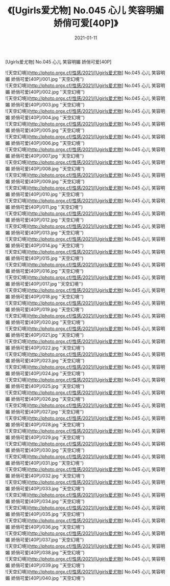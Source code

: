﻿---
layout: post
title:  《[Ugirls爱尤物] No.045 心儿 笑容明媚 娇俏可爱[40P]》
date:   2021-01-11
img: http://photo.orgx.cf/性感/2021/[Ugirls爱尤物] No.045 心儿 笑容明媚 娇俏可爱[40P]/000.jpg
tags: [美女, 性感, 泳衣]
---

[Ugirls爱尤物] No.045 心儿 笑容明媚 娇俏可爱[40P]



![天空幻境](http://photo.orgx.cf/性感/2021/[Ugirls爱尤物] No.045 心儿 笑容明媚 娇俏可爱[40P]/001.jpg ''天空幻境'') <br>
![天空幻境](http://photo.orgx.cf/性感/2021/[Ugirls爱尤物] No.045 心儿 笑容明媚 娇俏可爱[40P]/002.jpg ''天空幻境'') <br>
![天空幻境](http://photo.orgx.cf/性感/2021/[Ugirls爱尤物] No.045 心儿 笑容明媚 娇俏可爱[40P]/003.jpg ''天空幻境'') <br>
![天空幻境](http://photo.orgx.cf/性感/2021/[Ugirls爱尤物] No.045 心儿 笑容明媚 娇俏可爱[40P]/004.jpg ''天空幻境'') <br>
![天空幻境](http://photo.orgx.cf/性感/2021/[Ugirls爱尤物] No.045 心儿 笑容明媚 娇俏可爱[40P]/005.jpg ''天空幻境'') <br>
![天空幻境](http://photo.orgx.cf/性感/2021/[Ugirls爱尤物] No.045 心儿 笑容明媚 娇俏可爱[40P]/006.jpg ''天空幻境'') <br>
![天空幻境](http://photo.orgx.cf/性感/2021/[Ugirls爱尤物] No.045 心儿 笑容明媚 娇俏可爱[40P]/007.jpg ''天空幻境'') <br>
![天空幻境](http://photo.orgx.cf/性感/2021/[Ugirls爱尤物] No.045 心儿 笑容明媚 娇俏可爱[40P]/008.jpg ''天空幻境'') <br>
![天空幻境](http://photo.orgx.cf/性感/2021/[Ugirls爱尤物] No.045 心儿 笑容明媚 娇俏可爱[40P]/009.jpg ''天空幻境'') <br>
![天空幻境](http://photo.orgx.cf/性感/2021/[Ugirls爱尤物] No.045 心儿 笑容明媚 娇俏可爱[40P]/010.jpg ''天空幻境'') <br>
![天空幻境](http://photo.orgx.cf/性感/2021/[Ugirls爱尤物] No.045 心儿 笑容明媚 娇俏可爱[40P]/011.jpg ''天空幻境'') <br>
![天空幻境](http://photo.orgx.cf/性感/2021/[Ugirls爱尤物] No.045 心儿 笑容明媚 娇俏可爱[40P]/012.jpg ''天空幻境'') <br>
![天空幻境](http://photo.orgx.cf/性感/2021/[Ugirls爱尤物] No.045 心儿 笑容明媚 娇俏可爱[40P]/013.jpg ''天空幻境'') <br>
![天空幻境](http://photo.orgx.cf/性感/2021/[Ugirls爱尤物] No.045 心儿 笑容明媚 娇俏可爱[40P]/014.jpg ''天空幻境'') <br>
![天空幻境](http://photo.orgx.cf/性感/2021/[Ugirls爱尤物] No.045 心儿 笑容明媚 娇俏可爱[40P]/015.jpg ''天空幻境'') <br>
![天空幻境](http://photo.orgx.cf/性感/2021/[Ugirls爱尤物] No.045 心儿 笑容明媚 娇俏可爱[40P]/016.jpg ''天空幻境'') <br>
![天空幻境](http://photo.orgx.cf/性感/2021/[Ugirls爱尤物] No.045 心儿 笑容明媚 娇俏可爱[40P]/017.jpg ''天空幻境'') <br>
![天空幻境](http://photo.orgx.cf/性感/2021/[Ugirls爱尤物] No.045 心儿 笑容明媚 娇俏可爱[40P]/018.jpg ''天空幻境'') <br>
![天空幻境](http://photo.orgx.cf/性感/2021/[Ugirls爱尤物] No.045 心儿 笑容明媚 娇俏可爱[40P]/019.jpg ''天空幻境'') <br>
![天空幻境](http://photo.orgx.cf/性感/2021/[Ugirls爱尤物] No.045 心儿 笑容明媚 娇俏可爱[40P]/020.jpg ''天空幻境'') <br>
![天空幻境](http://photo.orgx.cf/性感/2021/[Ugirls爱尤物] No.045 心儿 笑容明媚 娇俏可爱[40P]/021.jpg ''天空幻境'') <br>
![天空幻境](http://photo.orgx.cf/性感/2021/[Ugirls爱尤物] No.045 心儿 笑容明媚 娇俏可爱[40P]/022.jpg ''天空幻境'') <br>
![天空幻境](http://photo.orgx.cf/性感/2021/[Ugirls爱尤物] No.045 心儿 笑容明媚 娇俏可爱[40P]/023.jpg ''天空幻境'') <br>
![天空幻境](http://photo.orgx.cf/性感/2021/[Ugirls爱尤物] No.045 心儿 笑容明媚 娇俏可爱[40P]/024.jpg ''天空幻境'') <br>
![天空幻境](http://photo.orgx.cf/性感/2021/[Ugirls爱尤物] No.045 心儿 笑容明媚 娇俏可爱[40P]/025.jpg ''天空幻境'') <br>
![天空幻境](http://photo.orgx.cf/性感/2021/[Ugirls爱尤物] No.045 心儿 笑容明媚 娇俏可爱[40P]/026.jpg ''天空幻境'') <br>
![天空幻境](http://photo.orgx.cf/性感/2021/[Ugirls爱尤物] No.045 心儿 笑容明媚 娇俏可爱[40P]/027.jpg ''天空幻境'') <br>
![天空幻境](http://photo.orgx.cf/性感/2021/[Ugirls爱尤物] No.045 心儿 笑容明媚 娇俏可爱[40P]/028.jpg ''天空幻境'') <br>
![天空幻境](http://photo.orgx.cf/性感/2021/[Ugirls爱尤物] No.045 心儿 笑容明媚 娇俏可爱[40P]/029.jpg ''天空幻境'') <br>
![天空幻境](http://photo.orgx.cf/性感/2021/[Ugirls爱尤物] No.045 心儿 笑容明媚 娇俏可爱[40P]/030.jpg ''天空幻境'') <br>
![天空幻境](http://photo.orgx.cf/性感/2021/[Ugirls爱尤物] No.045 心儿 笑容明媚 娇俏可爱[40P]/031.jpg ''天空幻境'') <br>
![天空幻境](http://photo.orgx.cf/性感/2021/[Ugirls爱尤物] No.045 心儿 笑容明媚 娇俏可爱[40P]/032.jpg ''天空幻境'') <br>
![天空幻境](http://photo.orgx.cf/性感/2021/[Ugirls爱尤物] No.045 心儿 笑容明媚 娇俏可爱[40P]/033.jpg ''天空幻境'') <br>
![天空幻境](http://photo.orgx.cf/性感/2021/[Ugirls爱尤物] No.045 心儿 笑容明媚 娇俏可爱[40P]/034.jpg ''天空幻境'') <br>
![天空幻境](http://photo.orgx.cf/性感/2021/[Ugirls爱尤物] No.045 心儿 笑容明媚 娇俏可爱[40P]/035.jpg ''天空幻境'') <br>
![天空幻境](http://photo.orgx.cf/性感/2021/[Ugirls爱尤物] No.045 心儿 笑容明媚 娇俏可爱[40P]/036.jpg ''天空幻境'') <br>
![天空幻境](http://photo.orgx.cf/性感/2021/[Ugirls爱尤物] No.045 心儿 笑容明媚 娇俏可爱[40P]/037.jpg ''天空幻境'') <br>
![天空幻境](http://photo.orgx.cf/性感/2021/[Ugirls爱尤物] No.045 心儿 笑容明媚 娇俏可爱[40P]/038.jpg ''天空幻境'') <br>
![天空幻境](http://photo.orgx.cf/性感/2021/[Ugirls爱尤物] No.045 心儿 笑容明媚 娇俏可爱[40P]/039.jpg ''天空幻境'') <br>
![天空幻境](http://photo.orgx.cf/性感/2021/[Ugirls爱尤物] No.045 心儿 笑容明媚 娇俏可爱[40P]/040.jpg ''天空幻境'') <br>